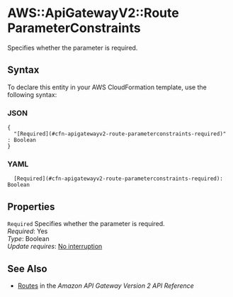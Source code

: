 # AWS::ApiGatewayV2::Route ParameterConstraints<a name="aws-properties-apigatewayv2-route-parameterconstraints"></a>

Specifies whether the parameter is required\.

## Syntax<a name="aws-properties-apigatewayv2-route-parameterconstraints-syntax"></a>

To declare this entity in your AWS CloudFormation template, use the following syntax:

### JSON<a name="aws-properties-apigatewayv2-route-parameterconstraints-syntax.json"></a>

```
{
  "[Required](#cfn-apigatewayv2-route-parameterconstraints-required)" : Boolean
}
```

### YAML<a name="aws-properties-apigatewayv2-route-parameterconstraints-syntax.yaml"></a>

```
  [Required](#cfn-apigatewayv2-route-parameterconstraints-required): Boolean
```

## Properties<a name="aws-properties-apigatewayv2-route-parameterconstraints-properties"></a>

`Required`  <a name="cfn-apigatewayv2-route-parameterconstraints-required"></a>
Specifies whether the parameter is required\.  
*Required*: Yes  
*Type*: Boolean  
*Update requires*: [No interruption](https://docs.aws.amazon.com/AWSCloudFormation/latest/UserGuide/using-cfn-updating-stacks-update-behaviors.html#update-no-interrupt)

## See Also<a name="aws-properties-apigatewayv2-route-parameterconstraints--seealso"></a>
+ [Routes](https://docs.aws.amazon.com/apigatewayv2/latest/api-reference/apis-apiid-routes.html) in the *Amazon API Gateway Version 2 API Reference*